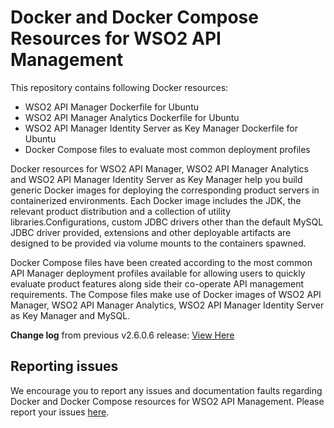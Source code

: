 # Docker and Docker Compose Resources for WSO2 API Management

This repository contains following Docker resources:

- WSO2 API Manager Dockerfile for Ubuntu
- WSO2 API Manager Analytics Dockerfile for Ubuntu
- WSO2 API Manager Identity Server as Key Manager Dockerfile for Ubuntu
- Docker Compose files to evaluate most common deployment profiles

Docker resources for WSO2 API Manager, WSO2 API Manager Analytics and WSO2 API Manager Identity Server as Key Manager
help you build generic Docker images for deploying the corresponding product servers in containerized environments.
Each Docker image includes the JDK, the relevant product distribution and a collection of utility libraries.Configurations, custom JDBC
drivers other than the default MySQL JDBC driver provided, extensions and other deployable artifacts are designed to be
provided via volume mounts to the containers spawned.

Docker Compose files have been created according to the most common API Manager deployment profiles available for allowing users to quickly evaluate
product features along side their co-operate API management requirements. The Compose files make use of
Docker images of WSO2 API Manager, WSO2 API Manager Analytics, WSO2 API Manager Identity Server as Key Manager and MySQL.

**Change log** from previous v2.6.0.6 release: [View Here](CHANGELOG.md)

## Reporting issues

We encourage you to report any issues and documentation faults regarding Docker and Docker Compose resources for WSO2 API Management.
Please report your issues [here](https://github.com/wso2/docker-apim/issues).
